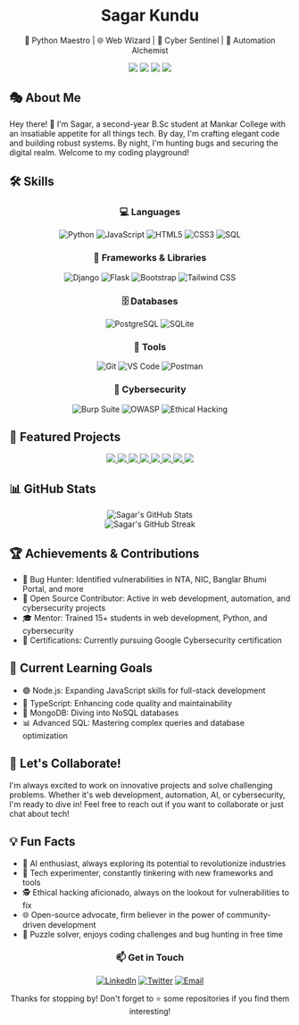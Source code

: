 <div align="center">
<!--   <img src="https://github.com/user-attachments/assets/59ac60dd-3f9a-4317-a35c-a011814f0536" alt="Sagar Kundu" style="border-radius:50%;width:20%;"> -->
  <h1>Sagar Kundu</h1>
  <p>🚀 Python Maestro | 🌐 Web Wizard | 🔐 Cyber Sentinel | 🤖 Automation Alchemist</p>
</div>

<p 
align="center">
  <a href="https://www.linkedin.com/in/sagar-kundu"><img src="https://img.shields.io/badge/-LinkedIn-0077B5?style=for-the-badge&logo=Linkedin&logoColor=white"/></a>
  <a href="https://twitter.com/Anonymous_s_k_"><img src="https://img.shields.io/badge/-Twitter-1DA1F2?style=for-the-badge&logo=Twitter&logoColor=white"/></a>
  <a href="mailto:kundusagar233@gmail.com"><img src="https://img.shields.io/badge/-Gmail-D14836?style=for-the-badge&logo=Gmail&logoColor=white"/></a>
  <a href="https://www.instagram.com/sagarkundu._"><img src="https://img.shields.io/badge/-Instagram-E4405F?style=for-the-badge&logo=Instagram&logoColor=white"/></a>
</p>

## 🎭 About Me

Hey there! 👋 I'm Sagar, a second-year B.Sc student at Mankar College with an insatiable appetite for all things tech. By day, I'm crafting elegant code and building robust systems. By night, I'm hunting bugs and securing the digital realm. Welcome to my coding playground!

## 🛠️ Skills

<div align="center">

### 💻 Languages
![Python](https://img.shields.io/badge/-Python-3776AB?style=for-the-badge&logo=python&logoColor=white)
![JavaScript](https://img.shields.io/badge/-JavaScript-F7DF1E?style=for-the-badge&logo=javascript&logoColor=black)
![HTML5](https://img.shields.io/badge/-HTML5-E34F26?style=for-the-badge&logo=html5&logoColor=white)
![CSS3](https://img.shields.io/badge/-CSS3-1572B6?style=for-the-badge&logo=css3&logoColor=white)
![SQL](https://img.shields.io/badge/-SQL-4479A1?style=for-the-badge&logo=MySQL&logoColor=white)

### 🧰 Frameworks & Libraries
![Django](https://img.shields.io/badge/-Django-092E20?style=for-the-badge&logo=django&logoColor=white)
![Flask](https://img.shields.io/badge/-Flask-000000?style=for-the-badge&logo=flask&logoColor=white)
![Bootstrap](https://img.shields.io/badge/-Bootstrap-7952B3?style=for-the-badge&logo=bootstrap&logoColor=white)
![Tailwind CSS](https://img.shields.io/badge/-Tailwind_CSS-38B2AC?style=for-the-badge&logo=tailwind-css&logoColor=white)

### 🗄️ Databases
![PostgreSQL](https://img.shields.io/badge/-PostgreSQL-336791?style=for-the-badge&logo=postgresql&logoColor=white)
![SQLite](https://img.shields.io/badge/-SQLite-003B57?style=for-the-badge&logo=sqlite&logoColor=white)

### 🔧 Tools
![Git](https://img.shields.io/badge/-Git-F05032?style=for-the-badge&logo=git&logoColor=white)
![VS Code](https://img.shields.io/badge/-VS_Code-007ACC?style=for-the-badge&logo=visual-studio-code&logoColor=white)
![Postman](https://img.shields.io/badge/-Postman-FF6C37?style=for-the-badge&logo=postman&logoColor=white)

### 🔐 Cybersecurity
![Burp Suite](https://img.shields.io/badge/-Burp_Suite-FF6633?style=for-the-badge&logo=burp-suite&logoColor=white)
![OWASP](https://img.shields.io/badge/-OWASP-000000?style=for-the-badge&logo=owasp&logoColor=white)
![Ethical Hacking](https://img.shields.io/badge/-Ethical_Hacking-4B0082?style=for-the-badge&logo=kali-linux&logoColor=white)

</div>

## 🚀 Featured Projects

<div align="center">

<a href="https://github.com/sa001gar/kitto-ai">
  <img src="https://github-readme-stats.vercel.app/api/pin/?username=sa001gar&repo=kitto-ai&theme=radical" />
</a>
<a href="https://github.com/sa001gar/Stress_APP">
  <img src="https://github-readme-stats.vercel.app/api/pin/?username=sa001gar&repo=Stress_APP&theme=radical" />
</a>
<a href="https://github.com/sa001gar/Applied-Physio---BETA">
  <img src="https://github-readme-stats.vercel.app/api/pin/?username=sa001gar&repo=Applied-Physio---BETA&theme=radical" />
</a>
<a href="https://github.com/sa001gar/Elctroguard-AI-Details">
  <img src="https://github-readme-stats.vercel.app/api/pin/?username=sa001gar&repo=Elctroguard-AI-Details&theme=radical" />
</a>
<a href="https://github.com/sa001gar/Lahari-2024">
  <img src="https://github-readme-stats.vercel.app/api/pin/?username=sa001gar&repo=Lahari-2024&theme=radical" />
</a>
<a href="https://github.com/sa001gar/dhanki-lanka">
  <img src="https://github-readme-stats.vercel.app/api/pin/?username=sa001gar&repo=dhanki-lanka&theme=radical" />
</a>
<a href="https://github.com/sa001gar/C-Questions-For-Sem-02">
  <img src="https://github-readme-stats.vercel.app/api/pin/?username=sa001gar&repo=C-Questions-For-Sem-02&theme=radical" />
</a>
<a href="https://github.com/sa001gar/CS-Farewell-2024">
  <img src="https://github-readme-stats.vercel.app/api/pin/?username=sa001gar&repo=CS-Farewell-2024&theme=radical" />
</a>

</div>

## 📊 GitHub Stats

<div align="center">
  <img src="https://github-readme-stats.vercel.app/api?username=sa001gar&show_icons=true&count_private=true&hide=prs&theme=radical" alt="Sagar's GitHub Stats" />
</div>

<div align="center">
  <img src="https://github-readme-streak-stats.herokuapp.com/?user=sa001gar&theme=radical" alt="Sagar's GitHub Streak" />
</div>

## 🏆 Achievements & Contributions

- 🐛 Bug Hunter: Identified vulnerabilities in NTA, NIC, Banglar Bhumi Portal, and more
- 🌟 Open Source Contributor: Active in web development, automation, and cybersecurity projects
- 🎓 Mentor: Trained 15+ students in web development, Python, and cybersecurity
- 🏅 Certifications: Currently pursuing Google Cybersecurity certification

## 🌱 Current Learning Goals

- 🟢 Node.js: Expanding JavaScript skills for full-stack development
- 🔵 TypeScript: Enhancing code quality and maintainability
- 🍃 MongoDB: Diving into NoSQL databases
- 📊 Advanced SQL: Mastering complex queries and database optimization

## 🤝 Let's Collaborate!

I'm always excited to work on innovative projects and solve challenging problems. Whether it's web development, automation, AI, or cybersecurity, I'm ready to dive in! Feel free to reach out if you want to collaborate or just chat about tech!

## 💡 Fun Facts

- 🤖 AI enthusiast, always exploring its potential to revolutionize industries
- 🔬 Tech experimenter, constantly tinkering with new frameworks and tools
- 🕵️ Ethical hacking aficionado, always on the lookout for vulnerabilities to fix
- 🌐 Open-source advocate, firm believer in the power of community-driven development
- 🧠 Puzzle solver, enjoys coding challenges and bug hunting in free time

<div align="center">

### 📫 Get in Touch

[![LinkedIn](https://img.shields.io/badge/LinkedIn-Connect-blue?style=for-the-badge&logo=linkedin)](https://www.linkedin.com/in/sagar-kundu)
[![Twitter](https://img.shields.io/badge/Twitter-Follow-blue?style=for-the-badge&logo=twitter)](https://twitter.com/Anonymous_s_k_)
[![Email](https://img.shields.io/badge/Email-Contact-red?style=for-the-badge&logo=gmail)](mailto:kundusagar233@gmail.com)

</div>

<p align="center">Thanks for stopping by! Don't forget to ⭐ some repositories if you find them interesting!</p>

